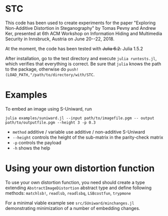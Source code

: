 # STC

This code has been used to create experiments for the paper "Exploring Non-Additive Distortion in Steganography" by Tomas Pevny and Andrew Ker, presented at 6th ACM Workshop on Information Hiding and Multimedia Security in Innsbruck, Austria on June 20--22, 2018.

At the moment, the code has been tested with ~~Julia 6.2.~~ Julia 1.5.2

After installation, go to the test directory and execute `julia runtests.jl`, which verifies that everything is correct. Be sure that `julia` knows the path to the package, otherwise do `push!(LOAD_PATH,"/path/to/directory/with/STC`.

# Examples

To embed an image using S-Uniward, run

`julia examples/suniward.jl --input path/to/imagefile.pgm -- output path/to/outputfile.pgm --height 3 -p 0.3`

  - `method`    additive / variable use additive / non-additive S-Uniward
  - `--height`  controls the height of the sub-matrix in the parity-check matrix
  - `-p`        controls the payload
  - `-h`        shows the help


# Using your own distortion function

To use your own distortion function, you need should create a type extending  `AbstractImageDistortion` abstract type and define following methods: `matchlsb!`, `readlsb`, `readlsbq`, `LSBcostfun`, `trypmone`

For a minimal viable example see `src/SUniward/minchanges.jl` demonstrating minimization of a number of embedding changes. 
